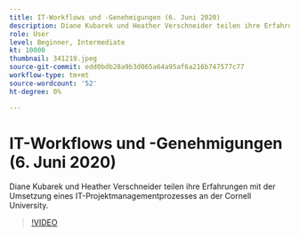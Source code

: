 ```yaml
---
title: IT-Workflows und -Genehmigungen (6. Juni 2020)
description: Diane Kubarek und Heather Verschneider teilen ihre Erfahrungen mit der Umsetzung eines IT-Projektmanagementprozesses an der Cornell University.
role: User
level: Beginner, Intermediate
kt: 10000
thumbnail: 341219.jpeg
source-git-commit: edd0bdb28a9b3d065a64a95af6a216b747577c77
workflow-type: tm+mt
source-wordcount: '52'
ht-degree: 0%

---
```


# IT-Workflows und -Genehmigungen (6. Juni 2020)

Diane Kubarek und Heather Verschneider teilen ihre Erfahrungen mit der Umsetzung eines IT-Projektmanagementprozesses an der Cornell University.

>[!VIDEO](https://video.tv.adobe.com/v/341219/?quality=12&learn=on)
